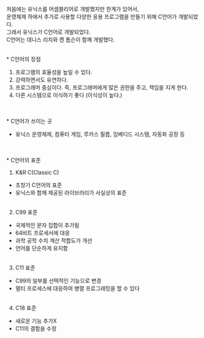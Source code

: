 처음에는 유닉스를 어셈블리어로 개발했지만 한계가 있어서,<br>
운영체제 하에서 추가로 사용할 다양한 응용 프로그램을 만들기 위해 C언어가 개발되었다.<br>
그래서 유닉스가 C언어로 개발되었다.<br>
C언어는 데니스 리치와 켄 톰슨이 함께 개발했다.<br><br>


\* C언어의 장점
1. 프로그램의 효율성을 높일 수 있다.
2. 강력하면서도 유연하다.
3. 프로그래머 중심이다. 즉, 프로그래머에게 많은 권한을 주고, 책임을 지게 한다.
4. 다른 시스템으로 이식하기 좋다 (이식성이 높다.)
<br><br><br>


\* C언어가 쓰이는 곳<br>
- 유닉스 운영체제, 컴퓨터 게임, 루카스 필름, 임베디드 시스템, 자동화 공장 등
<br><br><br>


\* C언어의 표준<br>
1. K&R C(Classic C)
- 초창기 C언어의 표준
- 유닉스와 함께 제공된 라이브러리가 사실상의 표준<br><br>
2. C99 표준
- 국제적인 문자 집합이 추가됨
- 64비트 프로세서에 대응
- 과학 공학 수치 계산 적합도가 개선
- 언어를 단순하게 유지함<br><br>
3. C11 표준
- C99의 일부를 선택적인 기능으로 변경
- 멀티 프로세스에 대응하여 병렬 프로그래밍을 할 수 있다<br><br>
4. C18 표준
- 새로운 기능 추가X
- C11의 결함을 수정
<br><br>
